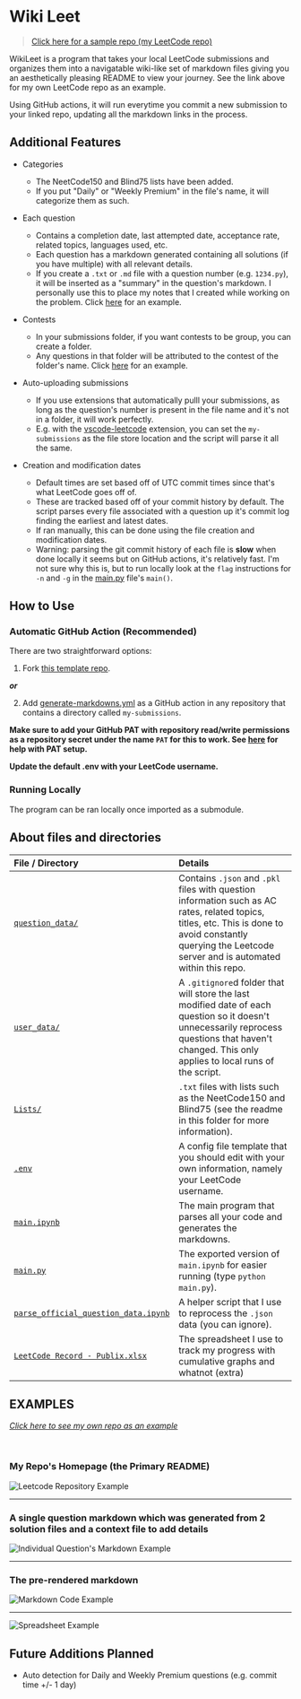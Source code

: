 # Wiki Leet

> [Click here for a sample repo (my LeetCode repo)](https://github.com/Zanger67/leetcode)

WikiLeet is a program that takes your local LeetCode submissions and organizes them into a navigatable wiki-like set of markdown files giving you an aesthetically pleasing README to view your journey. See the link above for my own LeetCode repo as an example.

Using GitHub actions, it will run everytime you commit a new submission to your linked repo, updating all the markdown links in the process. 

<!-- Insert gif of it running and creating all the markdowns -->

## Additional Features

- Categories
  - The NeetCode150 and Blind75 lists have been added.
  - If you put "Daily" or "Weekly Premium" in the file's name, it will categorize them as such.

- Each question
    -   Contains a completion date, last attempted date, acceptance rate, related topics, languages used, etc.
    -   Each question has a markdown generated containing all solutions (if you have multiple) with all relevant details.
    -   If you create a `.txt` or `.md` file with a question number (e.g. `1234.py`), it will be inserted as a "summary" in the question's markdown. I personally use this to place my notes that I created while working on the problem. Click [here](https://github.com/Zanger67/leetcode/blob/main/markdowns/_3213.%20Construct%20String%20with%20Minimum%20Cost.md) for an example.

- Contests
  - In your submissions folder, if you want contests to be group, you can create a folder.
  - Any questions in that folder will be attributed to the contest of the folder's name. Click [here](https://github.com/Zanger67/leetcode/tree/main/my-submissions) for an example.

- Auto-uploading submissions
  - If you use extensions that automatically pulll your submissions, as long as the question's number is present in the file name and it's not in a folder, it will work perfectly.
  - E.g. with the [vscode-leetcode](https://github.com/LeetCode-OpenSource/vscode-leetcode/tree/master) extension, you can set the `my-submissions` as the file store location and the script will parse it all the same.

- Creation and modification dates
  - Default times are set based off of UTC commit times since that's what LeetCode goes off of.
  - These are tracked based off of your commit history by default. The script parses every file associated with a question up it's commit log finding the earliest and latest dates.
  - If ran manually, this can be done using the file creation and modification dates.
  - Warning: parsing the git commit history of each file is **slow** when done locally it seems but on GitHub actions, it's relatively fast. I'm not sure why this is, but to run locally look at the `flag` instructions for `-n` and `-g` in the [main.py](main.py) file's `main()`.

## How to Use

### Automatic GitHub Action (Recommended)
There are two straightforward options:

1. Fork [this template repo](https://github.com/Zanger67/leetcode-template/tree/main).

***or***

2. Add [generate-markdowns.yml](generate-markdowns.yml) as a GitHub action in any repository that contains a directory called `my-submissions`.

**Make sure to add your GitHub PAT with repository read/write permissions as a repository secret under the name `PAT` for this to work. See [here](pat_setup.md) for help with PAT setup.**

**Update the default .env with your LeetCode username.**

### Running Locally
The program can be ran locally once imported as a submodule.

<!-- Insert instructions for submodule import and the run instructions -->

## About files and directories

| File / Directory                                                           | Details                                                                                                                                                                                                                                                      |
| :------------------------------------------------------------------------- | :----------------------------------------------------------------------------------------------------------------------------------------------------------------------------------------------------------------------------------------------------------- |
| [`question_data/`](question_data/)                                         | Contains `.json` and `.pkl` files with question information such as AC rates, related topics, titles, etc. This is done to avoid constantly querying the Leetcode server and is automated within this repo. |
| [`user_data/`](user_data/)                                                 | A `.gitignore`d folder that will store the last modified date of each question so it doesn't unnecessarily reprocess questions that haven't changed. This only applies to local runs of the script.                                                                                                         |
| [`Lists/`](Lists/)                                                         | `.txt` files with lists such as the NeetCode150 and Blind75 (see the readme in this folder for more information).                                                                                                                                                   |
| [`.env`](.env.sample)                                                      | A config file template that you should edit with your own information, namely your LeetCode username.                                                                                                                                  |
| [`main.ipynb`](main.ipynb)                                                 | The main program that parses all your code and generates the markdowns.                                                                                                                                                                                      |
| [`main.py`](main.py)                                                       | The exported version of `main.ipynb` for easier running (type `python main.py`).                                                                                                                                                                             |
| [`parse_official_question_data.ipynb`](parse_official_question_data.ipynb) | A helper script that I use to reprocess the `.json` data (you can ignore).                                                                                                                                                                                   |
| [`LeetCode Record - Publix.xlsx`](<LeetCode Record - Publix.xlsx>)         | The spreadsheet I use to track my progress with cumulative graphs and whatnot (extra)                                                                                                                                                                        |

## EXAMPLES

_[Click here to see my own repo as an example](https://github.com/Zanger67/leetcode)_

</br>

### My Repo's Homepage (the Primary README)

![Leetcode Repository Example](misc/eg_front_page.png?raw=true)

---

### A single question markdown which was generated from 2 solution files and a context file to add details

![Individual Question's Markdown Example](misc/eg_individual_question_markdown.png?raw=true)

---

### The pre-rendered markdown

![Markdown Code Example](misc/eg_markdown_code.png?raw=true)

---

![Spreadsheet Example](misc/spreadsheet_stats.png?raw=true)

<!-- ---

</br>
</br>

![Mediums Eg](misc/image.png?raw=true)

</br> -->

<!-- ---

</br>
</br>

_View of the actual markdown before being rendered_
![Markdown Code](misc/image-2.png?raw=true) -->

<!-- ---

</br>
</br>

_View of my stats spreadsheet that I used to track my progress_
![Stats from Excel Example](misc/image-3.png?raw=true) -->


## Future Additions Planned
- Auto detection for Daily and Weekly Premium questions (e.g. commit time +/- 1 day)